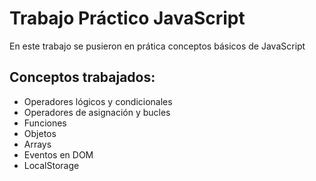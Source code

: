 # Trabajo Práctico JavaScript
 En este trabajo se pusieron en prática conceptos básicos de JavaScript

## Conceptos trabajados:
- Operadores lógicos y condicionales
- Operadores de asignación y bucles
- Funciones
- Objetos
- Arrays
- Eventos en DOM
- LocalStorage
